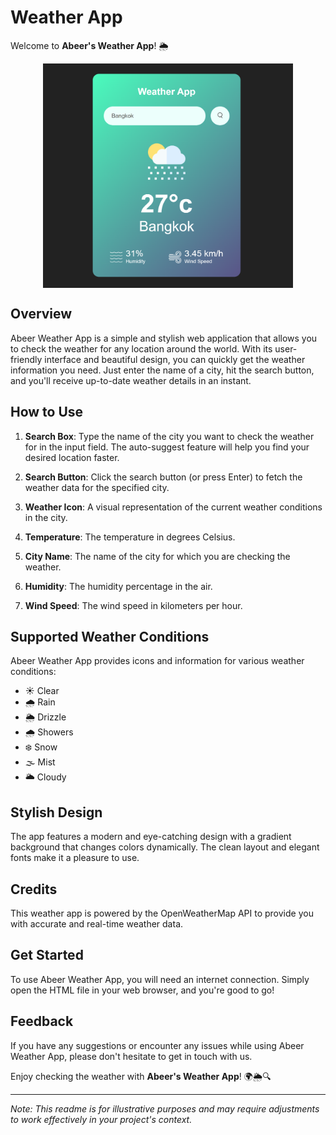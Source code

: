 # Weather App

Welcome to **Abeer's Weather App**! 🌦️

<div style="text-align: center;">
  <img src="Images/weather.png" alt="Abeer's Weather App" style="display: block; margin: 0 auto; width: 400px;">
</div>


## Overview

Abeer Weather App is a simple and stylish web application that allows you to check the weather for any location around the world. With its user-friendly interface and beautiful design, you can quickly get the weather information you need. Just enter the name of a city, hit the search button, and you'll receive up-to-date weather details in an instant.

## How to Use

1. **Search Box**: Type the name of the city you want to check the weather for in the input field. The auto-suggest feature will help you find your desired location faster.

2. **Search Button**: Click the search button (or press Enter) to fetch the weather data for the specified city.

3. **Weather Icon**: A visual representation of the current weather conditions in the city.

4. **Temperature**: The temperature in degrees Celsius.

5. **City Name**: The name of the city for which you are checking the weather.

6. **Humidity**: The humidity percentage in the air.

7. **Wind Speed**: The wind speed in kilometers per hour.

## Supported Weather Conditions

Abeer Weather App provides icons and information for various weather conditions:

- ☀️ Clear
- 🌧️ Rain
- 🌦️ Drizzle
- 🌧️ Showers
- ❄️ Snow
- 🌫️ Mist
- 🌥️ Cloudy

## Stylish Design

The app features a modern and eye-catching design with a gradient background that changes colors dynamically. The clean layout and elegant fonts make it a pleasure to use.

## Credits

This weather app is powered by the OpenWeatherMap API to provide you with accurate and real-time weather data.

## Get Started

To use Abeer Weather App, you will need an internet connection. Simply open the HTML file in your web browser, and you're good to go!

## Feedback

If you have any suggestions or encounter any issues while using Abeer Weather App, please don't hesitate to get in touch with us.

Enjoy checking the weather with **Abeer's Weather App**! 🌍🌦️🔍

---

*Note: This readme is for illustrative purposes and may require adjustments to work effectively in your project's context.*

